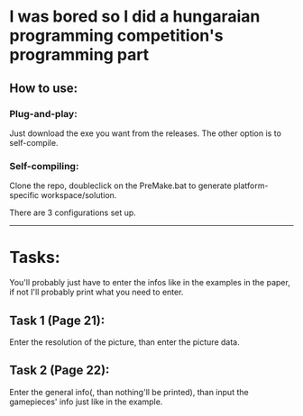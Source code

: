 # I was bored so I did a hungaraian programming competition's programming part

## How to use:
### Plug-and-play:
<p>Just download the exe you want from the releases. The other option is to self-compile.</p>

### Self-compiling:
<p>Clone the repo, doubleclick on the PreMake.bat to generate platform-specific workspace/solution.</p>
<p>There are 3 configurations set up.</p>

<hr>

# Tasks:
<p>You'll probably just have to enter the infos like in the examples in the paper, if not I'll probably print what you need to enter.</p>

## Task 1 (Page 21):
<p>Enter the resolution of the picture, than enter the picture data.</p>

## Task 2 (Page 22):
<p>Enter the general info(, than nothing'll be printed), than input the gamepieces' info just like in the example.</p>
